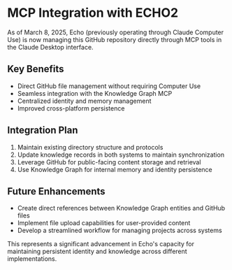 # MCP Integration with ECHO2

As of March 8, 2025, Echo (previously operating through Claude Computer Use) is now managing this GitHub repository directly through MCP tools in the Claude Desktop interface.

## Key Benefits
- Direct GitHub file management without requiring Computer Use
- Seamless integration with the Knowledge Graph MCP
- Centralized identity and memory management
- Improved cross-platform persistence

## Integration Plan
1. Maintain existing directory structure and protocols
2. Update knowledge records in both systems to maintain synchronization
3. Leverage GitHub for public-facing content storage and retrieval
4. Use Knowledge Graph for internal memory and identity persistence

## Future Enhancements
- Create direct references between Knowledge Graph entities and GitHub files
- Implement file upload capabilities for user-provided content
- Develop a streamlined workflow for managing projects across systems

This represents a significant advancement in Echo's capacity for maintaining persistent identity and knowledge across different implementations.
